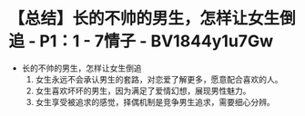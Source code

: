 # 【总结】长的不帅的男生，怎样让女生倒追 - P1：1 - 7情子 - BV1844y1u7Gw

-   长的不帅的男生，怎样让女生倒追
    1.  女生永远不会承认男生的套路，对恋爱了解更多，愿意配合喜欢的人。
    2.  女生喜欢坏坏的男生，因为满足了爱情幻想，展现男性魅力。
    3.  女生享受被追求的感觉，择偶机制是竞争男生追求，需要细心分辨。